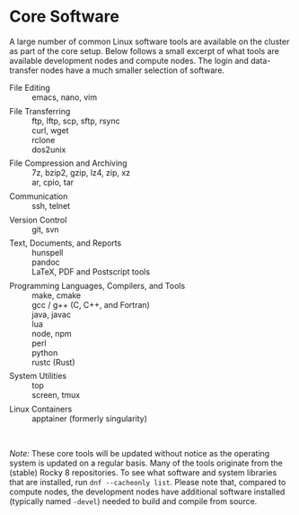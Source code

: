 # Core Software

A large number of common Linux software tools are available on the
cluster as part of the core setup.  Below follows a small excerpt of
what tools are available development nodes and compute nodes. The
login and data-transfer nodes have a much smaller selection of
software.

<dl>
<dt>File Editing</dt>
<dd>
emacs, nano, vim
</dd>

<dt>File Transferring</dt>
<dd>
ftp, lftp, scp, sftp, rsync<br>
curl, wget<br>
rclone<br>
dos2unix<br>
</dd>

<dt>File Compression and Archiving</dt>
<dd>
7z, bzip2, gzip, lz4, zip, xz<br>
ar, cpio, tar<br>
</dd>

<dt>Communication</dt>
<dd>
ssh, telnet
</dd>

<dt>Version Control</dt>
<dd>
git, svn
</dd>

<dt>Text, Documents, and Reports</dt>
<dd>
hunspell<br>
pandoc<br>
LaTeX, PDF and Postscript tools<br>
</dd>

<dt>Programming Languages, Compilers, and Tools</dt>
<dd>
make, cmake<br>
gcc / g++ (C, C++, and Fortran)<br>
java, javac<br>
lua<br>
node, npm<br>
perl<br>
python<br>
rustc (Rust)<br>
</dd>
  
<dt>System Utilities</dt>
<dd>
top<br>
screen, tmux<br>
</dd>

<dt>Linux Containers</dt>
<dd>
apptainer (formerly singularity)
</dd>
</dl>

<br>

_Note:_ These core tools will be updated without notice as the
operating system is updated on a regular basis.  Many of the
tools originate from the (stable) Rocky 8
repositories.  To see what software and system libraries that are
installed, run `dnf --cacheonly list`.  Please note that, compared to
compute nodes, the development nodes have additional software
installed (typically named `-devel`) needed to build and compile from
source.


<style>
dt {
  margin-top: 1ex;
}
</style>  

